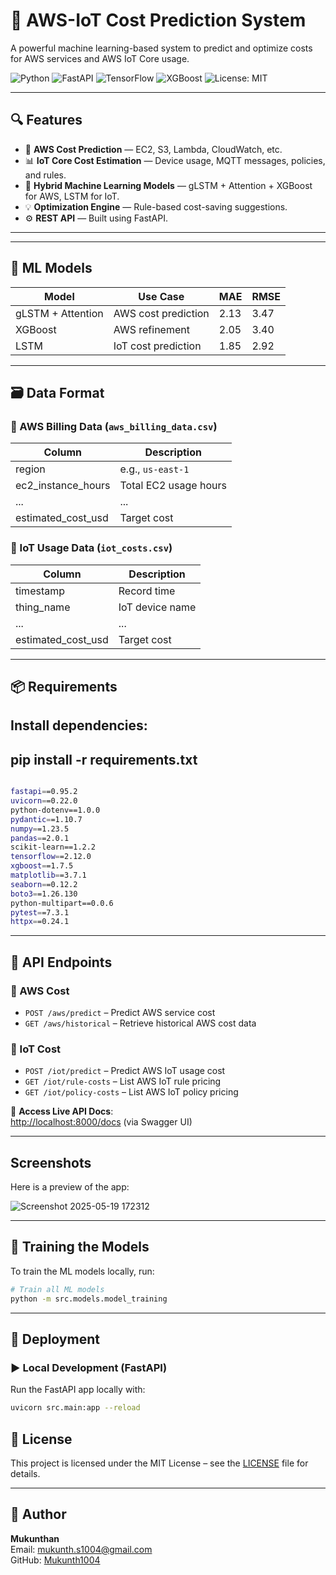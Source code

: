 # 🚀 AWS-IoT Cost Prediction System

A powerful machine learning-based system to predict and optimize costs for AWS services and AWS IoT Core usage.

![Python](https://img.shields.io/badge/Python-3.11-blue)
![FastAPI](https://img.shields.io/badge/FastAPI-0.95.2-brightgreen)
![TensorFlow](https://img.shields.io/badge/TensorFlow-2.12.0-orange)
![XGBoost](https://img.shields.io/badge/XGBoost-1.7.5-lightgrey)
![License: MIT](https://img.shields.io/badge/License-MIT-green.svg)

---

## 🔍 Features

- 🔮 **AWS Cost Prediction** — EC2, S3, Lambda, CloudWatch, etc.
- 📊 **IoT Core Cost Estimation** — Device usage, MQTT messages, policies, and rules.
- 🧠 **Hybrid Machine Learning Models** — gLSTM + Attention + XGBoost for AWS, LSTM for IoT.
- 💡 **Optimization Engine** — Rule-based cost-saving suggestions.
- ⚙️ **REST API** — Built using FastAPI.

---

---

## 🧠 ML Models

| Model                      | Use Case             | MAE   | RMSE  |
|---------------------------|----------------------|-------|-------|
| gLSTM + Attention         | AWS cost prediction  | 2.13  | 3.47  |
| XGBoost                   | AWS refinement       | 2.05  | 3.40  |
| LSTM                      | IoT cost prediction  | 1.85  | 2.92  |

---

## 🗃️ Data Format

### 📁 AWS Billing Data (`aws_billing_data.csv`)
| Column | Description |
|--------|-------------|
| region | e.g., `us-east-1` |
| ec2_instance_hours | Total EC2 usage hours |
| ... | ... |
| estimated_cost_usd | Target cost |

### 📁 IoT Usage Data (`iot_costs.csv`)
| Column | Description |
|--------|-------------|
| timestamp | Record time |
| thing_name | IoT device name |
| ... | ... |
| estimated_cost_usd | Target cost |

---

## 📦 Requirements

Install dependencies:
----
pip install -r requirements.txt
----
```bash

fastapi==0.95.2
uvicorn==0.22.0
python-dotenv==1.0.0
pydantic==1.10.7
numpy==1.23.5
pandas==2.0.1
scikit-learn==1.2.2
tensorflow==2.12.0
xgboost==1.7.5
matplotlib==3.7.1
seaborn==0.12.2
boto3==1.26.130
python-multipart==0.0.6
pytest==7.3.1
httpx==0.24.1
```
---
## 🔧 API Endpoints

### 📌 AWS Cost
- `POST /aws/predict` – Predict AWS service cost  
- `GET /aws/historical` – Retrieve historical AWS cost data  

### 📌 IoT Cost
- `POST /iot/predict` – Predict AWS IoT usage cost  
- `GET /iot/rule-costs` – List AWS IoT rule pricing  
- `GET /iot/policy-costs` – List AWS IoT policy pricing  

🧪 **Access Live API Docs**:  
[http://localhost:8000/docs](http://localhost:8000/docs) (via Swagger UI)

---
## Screenshots

Here is a preview of the app:

![Screenshot 2025-05-19 172312](https://github.com/user-attachments/assets/99412642-7f56-46da-ab6c-d2993e55dc22)




---
## 🧪 Training the Models

To train the ML models locally, run:

```bash
# Train all ML models
python -m src.models.model_training
```
---
## 🚀 Deployment

### ▶️ Local Development (FastAPI)

Run the FastAPI app locally with:

```bash
uvicorn src.main:app --reload
```
## 📄 License

This project is licensed under the MIT License – see the [LICENSE](LICENSE) file for details.

---

## 👤 Author

**Mukunthan**  
Email: mukunth.s1004@gmail.com  
GitHub: [Mukunth1004](https://github.com/Mukunth1004)  



